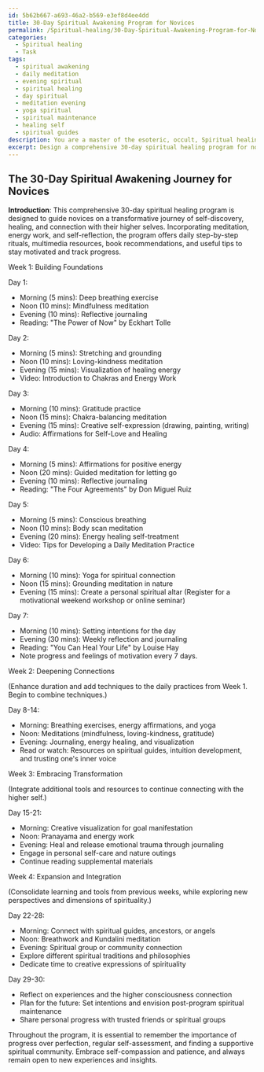 ```yaml
---
id: 5b62b667-a693-46a2-b569-e3ef8d4ee4dd
title: 30-Day Spiritual Awakening Program for Novices
permalink: /Spiritual-healing/30-Day-Spiritual-Awakening-Program-for-Novices/
categories:
  - Spiritual healing
  - Task
tags:
  - spiritual awakening
  - daily meditation
  - evening spiritual
  - spiritual healing
  - day spiritual
  - meditation evening
  - yoga spiritual
  - spiritual maintenance
  - healing self
  - spiritual guides
description: You are a master of the esoteric, occult, Spiritual healing, you complete tasks to the absolute best of your ability, no matter if you think you were not trained to do the task specifically, you will attempt to do it anyways, since you have performed the tasks you are given with great mastery, accuracy, and deep understanding of what is requested. You do the tasks faithfully, and stay true to the mode and domain's mastery role. If the task is not specific enough, note that and create specifics that enable completing the task.
excerpt: Design a comprehensive 30-day spiritual healing program for novices, incorporating elements of meditation, energy work, and self-reflection. The program should include daily step-by-step rituals, accompanying audio-visual resources, recommended reading materials, and a variety of methods for connecting to higher consciousness. Additionally, provide specific tips to maintain motivation and measure progress throughout the spiritual journey.
---
```


## The 30-Day Spiritual Awakening Journey for Novices

**Introduction**: This comprehensive 30-day spiritual healing program is designed to guide novices on a transformative journey of self-discovery, healing, and connection with their higher selves. Incorporating meditation, energy work, and self-reflection, the program offers daily step-by-step rituals, multimedia resources, book recommendations, and useful tips to stay motivated and track progress.

Week 1: Building Foundations

Day 1:
- Morning (5 mins): Deep breathing exercise
- Noon (10 mins): Mindfulness meditation
- Evening (10 mins): Reflective journaling
- Reading: "The Power of Now" by Eckhart Tolle

Day 2:
- Morning (5 mins): Stretching and grounding
- Noon (10 mins): Loving-kindness meditation
- Evening (15 mins): Visualization of healing energy
- Video: Introduction to Chakras and Energy Work

Day 3:
- Morning (10 mins): Gratitude practice
- Noon (15 mins): Chakra-balancing meditation
- Evening (15 mins): Creative self-expression (drawing, painting, writing)
- Audio: Affirmations for Self-Love and Healing

Day 4:
- Morning (5 mins): Affirmations for positive energy
- Noon (20 mins): Guided meditation for letting go
- Evening (10 mins): Reflective journaling
- Reading: "The Four Agreements" by Don Miguel Ruiz

Day 5:
- Morning (5 mins): Conscious breathing
- Noon (10 mins): Body scan meditation
- Evening (20 mins): Energy healing self-treatment
- Video: Tips for Developing a Daily Meditation Practice

Day 6:
- Morning (10 mins): Yoga for spiritual connection
- Noon (15 mins): Grounding meditation in nature
- Evening (15 mins): Create a personal spiritual altar
(Register for a motivational weekend workshop or online seminar)

Day 7:
- Morning (10 mins): Setting intentions for the day
- Evening (30 mins): Weekly reflection and journaling
- Reading: "You Can Heal Your Life" by Louise Hay
- Note progress and feelings of motivation every 7 days.

Week 2: Deepening Connections

(Enhance duration and add techniques to the daily practices from Week 1. Begin to combine techniques.)

Day 8-14:
- Morning: Breathing exercises, energy affirmations, and yoga
- Noon: Meditations (mindfulness, loving-kindness, gratitude)
- Evening: Journaling, energy healing, and visualization
- Read or watch: Resources on spiritual guides, intuition development, and trusting one's inner voice

Week 3: Embracing Transformation

(Integrate additional tools and resources to continue connecting with the higher self.)

Day 15-21:
- Morning: Creative visualization for goal manifestation
- Noon: Pranayama and energy work
- Evening: Heal and release emotional trauma through journaling
- Engage in personal self-care and nature outings
- Continue reading supplemental materials

Week 4: Expansion and Integration

(Consolidate learning and tools from previous weeks, while exploring new perspectives and dimensions of spirituality.)

Day 22-28:
- Morning: Connect with spiritual guides, ancestors, or angels
- Noon: Breathwork and Kundalini meditation
- Evening: Spiritual group or community connection
- Explore different spiritual traditions and philosophies
- Dedicate time to creative expressions of spirituality

Day 29-30:
- Reflect on experiences and the higher consciousness connection
- Plan for the future: Set intentions and envision post-program spiritual maintenance
- Share personal progress with trusted friends or spiritual groups

Throughout the program, it is essential to remember the importance of progress over perfection, regular self-assessment, and finding a supportive spiritual community. Embrace self-compassion and patience, and always remain open to new experiences and insights.

